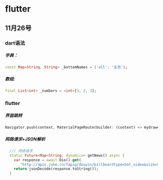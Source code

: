 # flutter

## 11月26号

### dart语法

##### 字典：

```dart
const Map<String, String> _bottomNames = {'all': '主页'};
```

##### 数组:

```dart
final List<int> _numbers = <int>[1, 2, 3];
```

### flutter

##### 界面跳转

```dart
Navigator.push(context, MaterialPageRoute(builder: (context) => mydrawer()));
```

##### 网路请求+JSON解析

```dart
  /// 网络请求
  static Future<Map<String, dynamic>> getNews() async {
    var response = await Dio().get(
       "http://apis.juhe.cn/fapig/douyin/billboardtype=hot_video&size=50&key=9eb8ac7020d9bea6048db1f4c6b6d028");
    return jsonDecode(response.toString());
  }
```

